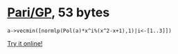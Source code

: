 # [Pari/GP], 53 bytes

    a->vecmin([normlp(Pol(a)*x^i%(x^2-x+1),1)|i<-[1..3]])

[Try it online!][TIO-kwbsnt4d]

[Pari/GP]: http://pari.math.u-bordeaux.fr/
[TIO-kwbsnt4d]: https://tio.run/##RY3hCsIgFIVf5TIIvKUjXT/XnqH/4kCiheDcRWI46N1NKxgcLt8H93DIRieelCe4ZiuG9XGfXWA6LHH2xG6LZxaPaXQHlkYl0kkil/h2vdCybTtjMFsivzELYgCKLrwKNlUamEoXOWhtypEcanY8c1B/U1/7Re1PBTsOlzryAQ "Pari/GP – Try It Online"